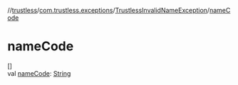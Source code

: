 //[trustless](../../../index.md)/[com.trustless.exceptions](../index.md)/[TrustlessInvalidNameException](index.md)/[nameCode](name-code.md)

# nameCode

[]\
val [nameCode](name-code.md): [String](https://kotlinlang.org/api/latest/jvm/stdlib/kotlin/-string/index.html)
